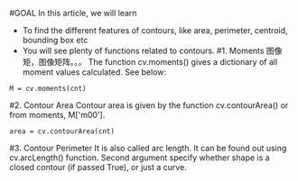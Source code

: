 #GOAL
In this article, we will learn

+ To find the different features of contours, like area, perimeter, centroid, bounding box etc
+ You will see plenty of functions related to contours.
#1. Moments
图像矩，图像矩阵。。。
The function cv.moments() gives a dictionary of all moment values calculated. See below:

```
M = cv.moments(cnt)
```
#2. Contour Area
Contour area is given by the function cv.contourArea() or from moments, M['m00'].

```
area = cv.contourArea(cnt)
```
#3. Contour Perimeter
It is also called arc length. It can be found out using cv.arcLength() function. Second argument specify whether shape is a closed contour (if passed True), or just a curve.



